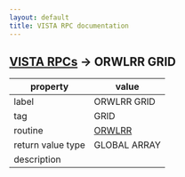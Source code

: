 ```yaml
---
layout: default
title: VISTA RPC documentation
---
```




## [VISTA RPCs](TableOfContent.md) &#8594; ORWLRR GRID 

 property | value 
--- | --- 
 label | ORWLRR GRID
 tag | GRID
 routine | [ORWLRR](http://code.osehra.org/dox/Routine_ORWLRR_source.html)
 return value type | GLOBAL ARRAY
 description | 